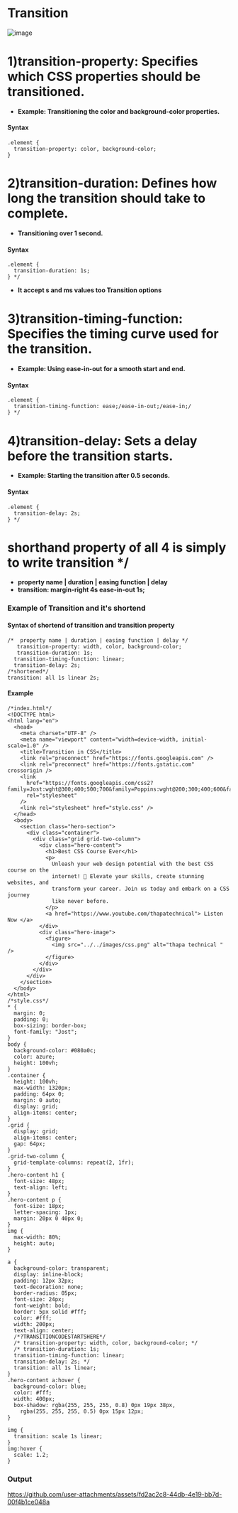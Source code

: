 # Transition
![image](https://github.com/user-attachments/assets/32cfd6c3-4fc1-46a6-9456-1e07f0a8578a)

# 1)transition-property: Specifies which CSS properties should be transitioned.
- **Example: Transitioning the color and background-color properties.**
#### Syntax
```
.element {
  transition-property: color, background-color;
} 
```
# 2)transition-duration: Defines how long the transition should take to complete.
- **Transitioning over 1 second.**
#### Syntax
```
.element {
  transition-duration: 1s;
} */
```
- **It accept s and ms values too Transition options**

# 3)transition-timing-function: Specifies the timing curve used for the transition.
- **Example: Using ease-in-out for a smooth start and end.**
#### Syntax
```
.element {
  transition-timing-function: ease;/ease-in-out;/ease-in;/
} */
```
# 4)transition-delay: Sets a delay before the transition starts.
- **Example: Starting the transition after 0.5 seconds.**
#### Syntax
```
.element {
  transition-delay: 2s;
} */
```
# shorthand property of all 4 is simply to write transition */
- **property name | duration | easing function | delay**
- **transition: margin-right 4s ease-in-out 1s;**
### Example of Transition and it's shortend
#### Syntax of shortend of transition and transition property
```
/*  property name | duration | easing function | delay */
   transition-property: width, color, background-color; 
   transition-duration: 1s;
  transition-timing-function: linear;
  transition-delay: 2s;
/*shortened*/
transition: all 1s linear 2s;
```
#### Example
```
/*index.html*/
<!DOCTYPE html>
<html lang="en">
  <head>
    <meta charset="UTF-8" />
    <meta name="viewport" content="width=device-width, initial-scale=1.0" />
    <title>Transition in CSS</title>
    <link rel="preconnect" href="https://fonts.googleapis.com" />
    <link rel="preconnect" href="https://fonts.gstatic.com" crossorigin />
    <link
      href="https://fonts.googleapis.com/css2?family=Jost:wght@300;400;500;700&family=Poppins:wght@200;300;400;600&family=Quicksand:wght@300;400;500;600;700&family=Urbanist:wght@300;400;600;700;800;900&display=swap"
      rel="stylesheet"
    />
    <link rel="stylesheet" href="style.css" />
  </head>
  <body>
    <section class="hero-section">
      <div class="container">
        <div class="grid grid-two-column">
          <div class="hero-content">
            <h1>Best CSS Course Ever</h1>
            <p>
              Unleash your web design potential with the best CSS course on the
              internet! 🚀 Elevate your skills, create stunning websites, and
              transform your career. Join us today and embark on a CSS journey
              like never before.
            </p>
            <a href="https://www.youtube.com/thapatechnical"> Listen Now </a>
          </div>
          <div class="hero-image">
            <figure>
              <img src="../../images/css.png" alt="thapa technical " />
            </figure>
          </div>
        </div>
      </div>
    </section>
  </body>
</html>
/*style.css*/
* {
  margin: 0;
  padding: 0;
  box-sizing: border-box;
  font-family: "Jost";
}
body {
  background-color: #080a0c;
  color: azure;
  height: 100vh;
}
.container {
  height: 100vh;
  max-width: 1320px;
  padding: 64px 0;
  margin: 0 auto;
  display: grid;
  align-items: center;
}
.grid {
  display: grid;
  align-items: center;
  gap: 64px;
}
.grid-two-column {
  grid-template-columns: repeat(2, 1fr);
}
.hero-content h1 {
  font-size: 48px;
  text-align: left;
}
.hero-content p {
  font-size: 18px;
  letter-spacing: 1px;
  margin: 20px 0 40px 0;
}
img {
  max-width: 80%;
  height: auto;
}

a {
  background-color: transparent;
  display: inline-block;
  padding: 12px 32px;
  text-decoration: none;
  border-radius: 05px;
  font-size: 24px;
  font-weight: bold;
  border: 5px solid #fff;
  color: #fff;
  width: 200px;
  text-align: center;
  /*?TRANSITIONCODESTARTSHERE*/
  /* transition-property: width, color, background-color; */
  /* transition-duration: 1s;
  transition-timing-function: linear;
  transition-delay: 2s; */
  transition: all 1s linear;
}
.hero-content a:hover {
  background-color: blue;
  color: #fff;
  width: 400px;
  box-shadow: rgba(255, 255, 255, 0.8) 0px 19px 38px,
    rgba(255, 255, 255, 0.5) 0px 15px 12px;
}

img {
  transition: scale 1s linear;
}
img:hover {
  scale: 1.2;
}

```

### Output
https://github.com/user-attachments/assets/fd2ac2c8-44db-4e19-bb7d-00f4b1ce048a

